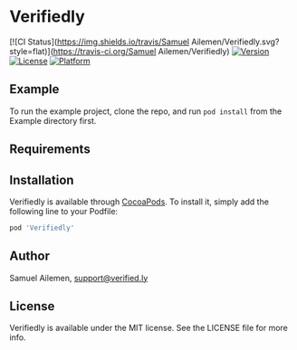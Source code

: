 # Verifiedly

[![CI Status](https://img.shields.io/travis/Samuel Ailemen/Verifiedly.svg?style=flat)](https://travis-ci.org/Samuel Ailemen/Verifiedly)
[![Version](https://img.shields.io/cocoapods/v/Verifiedly.svg?style=flat)](https://cocoapods.org/pods/Verifiedly)
[![License](https://img.shields.io/cocoapods/l/Verifiedly.svg?style=flat)](https://cocoapods.org/pods/Verifiedly)
[![Platform](https://img.shields.io/cocoapods/p/Verifiedly.svg?style=flat)](https://cocoapods.org/pods/Verifiedly)

## Example

To run the example project, clone the repo, and run `pod install` from the Example directory first.

## Requirements

## Installation

Verifiedly is available through [CocoaPods](https://cocoapods.org). To install
it, simply add the following line to your Podfile:

```ruby
pod 'Verifiedly'
```

## Author

Samuel Ailemen, support@verified.ly

## License

Verifiedly is available under the MIT license. See the LICENSE file for more info.
